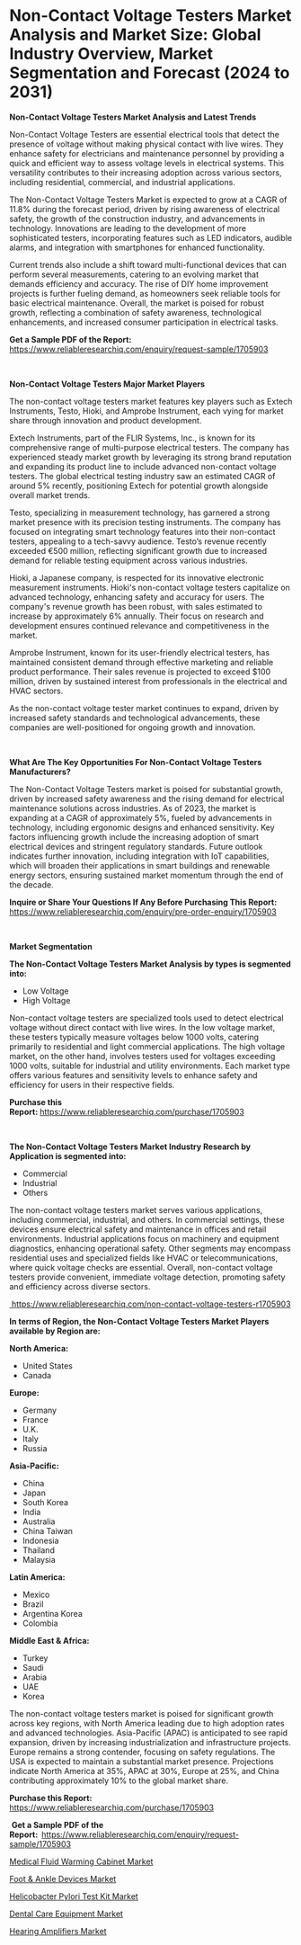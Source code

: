 <p><h1>Non-Contact Voltage Testers Market Analysis and Market Size: Global Industry Overview, Market Segmentation and Forecast (2024 to 2031)</h1></p><p><strong>Non-Contact Voltage Testers Market Analysis and Latest Trends</strong></p>
<p><p>Non-Contact Voltage Testers are essential electrical tools that detect the presence of voltage without making physical contact with live wires. They enhance safety for electricians and maintenance personnel by providing a quick and efficient way to assess voltage levels in electrical systems. This versatility contributes to their increasing adoption across various sectors, including residential, commercial, and industrial applications.</p><p>The Non-Contact Voltage Testers Market is expected to grow at a CAGR of 11.8% during the forecast period, driven by rising awareness of electrical safety, the growth of the construction industry, and advancements in technology. Innovations are leading to the development of more sophisticated testers, incorporating features such as LED indicators, audible alarms, and integration with smartphones for enhanced functionality.</p><p>Current trends also include a shift toward multi-functional devices that can perform several measurements, catering to an evolving market that demands efficiency and accuracy. The rise of DIY home improvement projects is further fueling demand, as homeowners seek reliable tools for basic electrical maintenance. Overall, the market is poised for robust growth, reflecting a combination of safety awareness, technological enhancements, and increased consumer participation in electrical tasks.</p></p>
<p><strong>Get a Sample PDF of the Report:&nbsp;</strong> <a href="https://www.reliableresearchiq.com/enquiry/request-sample/1705903?utm_campaign=1782&utm_medium=2&utm_source=Github&utm_content=ia&utm_term=21102024&utm_id=non-contact-voltage-testers">https://www.reliableresearchiq.com/enquiry/request-sample/1705903</a></p>
<p>&nbsp;</p>
<p><strong>Non-Contact Voltage Testers Major Market Players</strong></p>
<p><p>The non-contact voltage testers market features key players such as Extech Instruments, Testo, Hioki, and Amprobe Instrument, each vying for market share through innovation and product development.</p><p>Extech Instruments, part of the FLIR Systems, Inc., is known for its comprehensive range of multi-purpose electrical testers. The company has experienced steady market growth by leveraging its strong brand reputation and expanding its product line to include advanced non-contact voltage testers. The global electrical testing industry saw an estimated CAGR of around 5% recently, positioning Extech for potential growth alongside overall market trends.</p><p>Testo, specializing in measurement technology, has garnered a strong market presence with its precision testing instruments. The company has focused on integrating smart technology features into their non-contact testers, appealing to a tech-savvy audience. Testo’s revenue recently exceeded €500 million, reflecting significant growth due to increased demand for reliable testing equipment across various industries.</p><p>Hioki, a Japanese company, is respected for its innovative electronic measurement instruments. Hioki's non-contact voltage testers capitalize on advanced technology, enhancing safety and accuracy for users. The company's revenue growth has been robust, with sales estimated to increase by approximately 6% annually. Their focus on research and development ensures continued relevance and competitiveness in the market.</p><p>Amprobe Instrument, known for its user-friendly electrical testers, has maintained consistent demand through effective marketing and reliable product performance. Their sales revenue is projected to exceed $100 million, driven by sustained interest from professionals in the electrical and HVAC sectors.</p><p>As the non-contact voltage tester market continues to expand, driven by increased safety standards and technological advancements, these companies are well-positioned for ongoing growth and innovation.</p></p>
<p>&nbsp;</p>
<p><strong>What Are The Key Opportunities For Non-Contact Voltage Testers Manufacturers?</strong></p>
<p><p>The Non-Contact Voltage Testers market is poised for substantial growth, driven by increased safety awareness and the rising demand for electrical maintenance solutions across industries. As of 2023, the market is expanding at a CAGR of approximately 5%, fueled by advancements in technology, including ergonomic designs and enhanced sensitivity. Key factors influencing growth include the increasing adoption of smart electrical devices and stringent regulatory standards. Future outlook indicates further innovation, including integration with IoT capabilities, which will broaden their applications in smart buildings and renewable energy sectors, ensuring sustained market momentum through the end of the decade.</p></p>
<p><strong>Inquire or Share Your Questions If Any Before Purchasing This Report:</strong> <a href="https://www.reliableresearchiq.com/enquiry/pre-order-enquiry/1705903?utm_campaign=1782&utm_medium=2&utm_source=Github&utm_content=ia&utm_term=21102024&utm_id=non-contact-voltage-testers">https://www.reliableresearchiq.com/enquiry/pre-order-enquiry/1705903</a></p>
<p>&nbsp;</p>
<p><strong>Market Segmentation</strong></p>
<p><strong>The Non-Contact Voltage Testers Market Analysis by types is segmented into:</strong></p>
<p><ul><li>Low Voltage</li><li>High Voltage</li></ul></p>
<p><p>Non-contact voltage testers are specialized tools used to detect electrical voltage without direct contact with live wires. In the low voltage market, these testers typically measure voltages below 1000 volts, catering primarily to residential and light commercial applications. The high voltage market, on the other hand, involves testers used for voltages exceeding 1000 volts, suitable for industrial and utility environments. Each market type offers various features and sensitivity levels to enhance safety and efficiency for users in their respective fields.</p></p>
<p><strong>Purchase this Report:&nbsp;</strong><a href="https://www.reliableresearchiq.com/purchase/1705903?utm_campaign=1782&utm_medium=2&utm_source=Github&utm_content=ia&utm_term=21102024&utm_id=non-contact-voltage-testers">https://www.reliableresearchiq.com/purchase/1705903</a></p>
<p>&nbsp;</p>
<p><strong>The Non-Contact Voltage Testers Market Industry Research by Application is segmented into:</strong></p>
<p><ul><li>Commercial</li><li>Industrial</li><li>Others</li></ul></p>
<p><p>The non-contact voltage testers market serves various applications, including commercial, industrial, and others. In commercial settings, these devices ensure electrical safety and maintenance in offices and retail environments. Industrial applications focus on machinery and equipment diagnostics, enhancing operational safety. Other segments may encompass residential uses and specialized fields like HVAC or telecommunications, where quick voltage checks are essential. Overall, non-contact voltage testers provide convenient, immediate voltage detection, promoting safety and efficiency across diverse sectors.</p></p>
<p><a href="https://www.reliableresearchiq.com/non-contact-voltage-testers-r1705903?utm_campaign=1782&utm_medium=2&utm_source=Github&utm_content=ia&utm_term=21102024&utm_id=non-contact-voltage-testers">&nbsp;https://www.reliableresearchiq.com/non-contact-voltage-testers-r1705903</a></p>
<p><strong>In terms of Region, the Non-Contact Voltage Testers Market Players available by Region are:</strong></p>
<p>
    <p> <strong> North America: </strong>
        <ul>
            <li>United States</li>
            <li>Canada</li>
        </ul>
        </p> 
    <p> <strong> Europe: </strong>
        <ul>
            <li>Germany</li>
            <li>France</li>
            <li>U.K.</li>
            <li>Italy</li>
            <li>Russia</li>
        </ul>
        </p> 
    <p> <strong> Asia-Pacific: </strong>
        <ul>
            <li>China</li>
            <li>Japan</li>
            <li>South Korea</li>
            <li>India</li>
            <li>Australia</li>
            <li>China Taiwan</li>
            <li>Indonesia</li>
            <li>Thailand</li>
            <li>Malaysia</li>
        </ul>
        </p> 
    <p> <strong> Latin America: </strong>
        <ul>
            <li>Mexico</li>
            <li>Brazil</li>
            <li>Argentina Korea</li>
            <li>Colombia</li>
        </ul>
        </p> 
    <p> <strong> Middle East & Africa: </strong>
        <ul>
            <li>Turkey</li>
            <li>Saudi</li>
            <li>Arabia</li>
            <li>UAE</li>
            <li>Korea</li>
        </ul>
    </p>
    </p>
<p><p>The non-contact voltage testers market is poised for significant growth across key regions, with North America leading due to high adoption rates and advanced technologies. Asia-Pacific (APAC) is anticipated to see rapid expansion, driven by increasing industrialization and infrastructure projects. Europe remains a strong contender, focusing on safety regulations. The USA is expected to maintain a substantial market presence. Projections indicate North America at 35%, APAC at 30%, Europe at 25%, and China contributing approximately 10% to the global market share.</p></p>
<p><strong>Purchase this Report: </strong><a href="https://www.reliableresearchiq.com/purchase/1705903?utm_campaign=1782&utm_medium=2&utm_source=Github&utm_content=ia&utm_term=21102024&utm_id=non-contact-voltage-testers">https://www.reliableresearchiq.com/purchase/1705903</a></p>
<p>&nbsp;<strong>Get a Sample PDF of the Report:&nbsp;&nbsp;</strong><a href="https://www.reliableresearchiq.com/enquiry/request-sample/1705903?utm_campaign=1782&utm_medium=2&utm_source=Github&utm_content=ia&utm_term=21102024&utm_id=non-contact-voltage-testers">https://www.reliableresearchiq.com/enquiry/request-sample/1705903</a></p>
<p><strong></strong></p>
<p><p><a href="https://www.linkedin.com/pulse/regulatory-landscape-its-influence-global-medical-fluid-warming-vbkqe?utm_campaign=1782&utm_medium=2&utm_source=Github&utm_content=ia&utm_term=21102024&utm_id=non-contact-voltage-testers">Medical Fluid Warming Cabinet Market</a></p><p><a href="https://www.linkedin.com/pulse/future-ready-strategic-insights-global-foot-ankle-devices-bndee?utm_campaign=1782&utm_medium=2&utm_source=Github&utm_content=ia&utm_term=21102024&utm_id=non-contact-voltage-testers">Foot & Ankle Devices Market</a></p><p><a href="https://www.linkedin.com/pulse/helicobacter-pylori-test-kit-market-evolution-global-trends-kiege?utm_campaign=1782&utm_medium=2&utm_source=Github&utm_content=ia&utm_term=21102024&utm_id=non-contact-voltage-testers">Helicobacter Pylori Test Kit Market</a></p><p><a href="https://www.linkedin.com/pulse/dental-care-equipment-industry-forecast-market-shifts-strategic-eupce?utm_campaign=1782&utm_medium=2&utm_source=Github&utm_content=ia&utm_term=21102024&utm_id=non-contact-voltage-testers">Dental Care Equipment Market</a></p><p><a href="https://www.linkedin.com/pulse/hearing-amplifiers-industry-sector-market-dynamics-future-yla6e?utm_campaign=1782&utm_medium=2&utm_source=Github&utm_content=ia&utm_term=21102024&utm_id=non-contact-voltage-testers">Hearing Amplifiers Market</a></p></p>